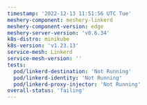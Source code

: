 ```yaml
---
timestamp: '2022-12-13 11:51:56 UTC Tue'
meshery-component: meshery-linkerd
meshery-component-version: edge
meshery-server-version: 'v0.6.34'
k8s-distro: minikube
k8s-version: 'v1.23.13'
service-mesh: Linkerd
service-mesh-version: ''
tests:
  pod/linkerd-destination: 'Not Running'
  pod/linkerd-identity: 'Not Running'
  pod/linkerd-proxy-injector: 'Not Running'
overall-status: 'failing'
---
```

